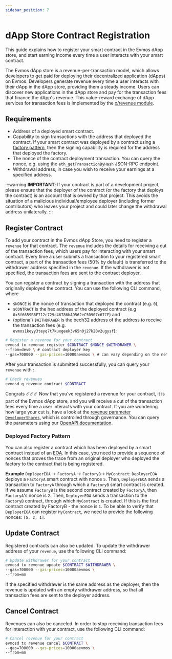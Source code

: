 ```yaml
---
sidebar_position: 7
---
```


# dApp Store Contract Registration

This guide explains how to register your smart contract in the Evmos dApp store,
and start earning income every time a user interacts with your smart contract.

The Evmos dApp store is a revenue-per-transaction model,
which allows developers to get paid for deploying their decentralized application (dApps) on Evmos.
Developers generate revenue every time a user interacts with their dApp in the dApp store,
providing them a steady income.
Users can discover new applications in the dApp store and pay for the transaction fees that finance the dApp's revenue.
This value-reward exchange of dApp services for transaction fees is implemented by
the [x/revenue module](https://docs.evmos.org/protocol/modules/revenue#concepts).

## Requirements

- Address of a deployed smart contract.
- Capability to sign transactions with the address that deployed the contract.
  If your smart contract was deployed by a contract using a
  [factory pattern](https://en.wikipedia.org/wiki/Factory_method_pattern),
  then the signing capability is required for the address that deployed the factory.
- The nonce of the contract deployment transaction.
  You can query the nonce, e.g. using the `eth_getTransactionByHash` JSON-RPC endpoint.
- Withdrawal address, in case you wish to receive your earnings at a specified address.

:::warning
**IMPORTANT**: If your contract is part of a development project,
please ensure that the deployer of the contract (or the factory that deploys the contract)
is an account that is owned by that project.
This avoids the situation of a malicious individual/employee deployer (including former contributors)
who leaves your project and could later change the withdrawal address unilaterally.
:::

## Register Contract

To add your contract in the Evmos dApp Store, you need to register a `revenue` for that contract.
The `revenue` includes the details for receiving a cut of the transaction fees,
which users pay for interacting with your smart contract.
Every time a user submits a transaction to your registered smart contract,
a part of the transaction fees (50% by default) is transferred to the withdrawer address specified in the `revenue`.
If the withdrawer is not specified, the transaction fees are sent to the contract deployer.

You can register a contract by signing a transaction with the address that originally deployed the contract.
You can use the following CLI command, where

- `$NONCE` is the nonce of transaction that deployed the contract (e.g. `0`),
- `$CONTRACT` is the hex address of the deployed contract (e.g `0x5f6659B6F712c729c46786bA9562eC50907c67CF`) and
- (optional) `$WITHDRAWER` is the bech32 address of the address to receive the transaction fees (e.g.
`evmos1keyy3teyq7t7kuxgeek3v65n0j27k20v2ugysf`):

```bash
# Register a revenue for your contract
evmosd tx revenue register $CONTRACT $NONCE $WITHDRAWER \
--from=dev0 \ # contract deployer key
--gas=700000 --gas-prices=10000aevmos \ # can vary depending on the network
```

After your transaction is submitted successfully, you can query your `revenue` with :

```bash
# Check revenues
evmosd q revenue contract $CONTRACT
```

Congrats ☄️☄️☄️ Now that you've registered a revenue for your contract,
it is part of the Evmos dApp store,
and you will receive a cut of the transaction fees every time a user interacts with your contract.
If you are wondering how large your cut is, have a look at the
[revenue parameter `DeveloperShares`](https://docs.evmos.org/protocol/modules/revenue#parameters),
which is controlled through governance.
You can query the parameters using our [OpenAPI documentation](https://api.evmos.dev/).

### Deployed Factory Pattern

You can also register a contract which has been deployed by a smart contract instead of an
[EOA](https://docs.evmos.org/protocol/modules/evm#accounts).
In this case, you need to provide a sequence of nonces that proves the trace from an original deployer
who deployed the factory to the contract that is being registered.

**Example** `DeployerEOA` -> `FactoryA` -> `FactoryB`-> `MyContract`:
`DeployerEOA` deploys a `FactoryA` smart contract with nonce `5`.
Then, `DeployerEOA` sends a transaction to `FactoryA` through which a `FactoryB` smart contract is created.
If we assume `FactoryB` is the second contract created by `FactoryA`, then `FactoryA`'s nonce is `2`.
Then, `DeployerEOA` sends a transaction to the `FactoryB` contract, through which `MyContract` is created.
If this is the first contract created by FactoryB - the nonce is `1`.
To be able to verify that `DeployerEOA` can register `MyContract`, we need to provide the following nonces: `[5, 2, 1]`.

## Update Contract

Registered contracts can also be updated.
To update the withdrawer address of your `revenue`, use the following CLI command:

```bash
# Update withdrawer for your contract
evmosd tx revenue update $CONTRACT $WITHDRAWER \
--gas=700000 --gas-prices=10000aevmos \
--from=mm
```

If the specified withdrawer is the same address as the deployer,
then the revenue is updated with an empty withdrawer address,
so that all transaction fees are sent to the deployer address.

## Cancel Contract

Revenues can also be canceled.
In order to stop receiving transaction fees for interaction with your contract, use the following CLI command:

```bash
# Cancel revenue for your contract
evmosd tx revenue cancel $CONTRACT \
--gas=700000 --gas-prices=10000aevmos \
--from=mm
```